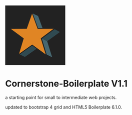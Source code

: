 ![Cornerstone Logo](icon.png "Cornerstone Logo") 

# Cornerstone-Boilerplate V1.1
a starting point for small to intermediate web projects.

updated to bootstrap 4 grid and HTML5 Boilerplate 6.1.0.
